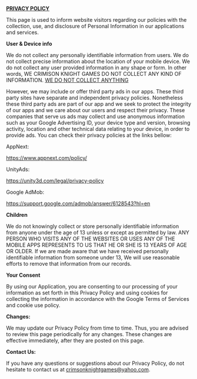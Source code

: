 <b><u>PRIVACY POLICY</u></b>


This page is used to inform website visitors regarding our policies with the collection, use, and disclosure of Personal Information in our applications and services.

<b>User & Device info </b>


We do not collect any personally identifiable information from users. 
We do not collect precise information about the location of your mobile device. 
We do not collect any user provided information in any shape or form. 
In other words, WE CRIMISON KNIGHT GAMES DO NOT COLLECT ANY KIND OF INFORMATION. <u>WE DO NOT COLLECT ANYTHING</u>

However, we may include or offer third party ads in our apps. These third party sites have separate and independent privacy policies. Nonetheless these third party ads are part of our app and we seek to protect the integrity of our apps and we care about our users and respect their privacy. These companies that serve us ads may collect and use anonymous information such as your Google Advertising ID, your device type and version, browsing activity, location and other technical data relating to your device, in order to provide ads. You can check their privacy policies at the links bellow:

AppNext:

https://www.appnext.com/policy/

UnityAds:

https://unity3d.com/legal/privacy-policy


Google AdMob:

https://support.google.com/admob/answer/6128543?hl=en



<b>Children</b>

We do not knowingly collect or store personally identifiable information from anyone under the age of 13 unless or except as permitted by law. ANY PERSON WHO VISITS ANY OF THE WEBSITES OR USES ANY OF THE MOBILE APPS REPRESENTS TO US THAT HE OR SHE IS 13 YEARS OF AGE OR OLDER. If we are made aware that we have received personally identifiable information from someone under 13, We will use reasonable efforts to remove that information from our records.


<b>Your Consent</b>

By using our Application, you are consenting to our processing of your information as set forth in this Privacy Policy and using cookies for collecting the information in accordance with the Google Terms of Services and cookie use policy. 


<b>Changes:</b>

We may update our Privacy Policy from time to time. Thus, you are advised to review this page periodically for any changes. These changes are effective immediately, after they are posted on this page.





<b>Contact Us:</b>

If you have any questions or suggestions about our Privacy Policy, do not hesitate to contact us at crimsonknightgames@yahoo.com.
